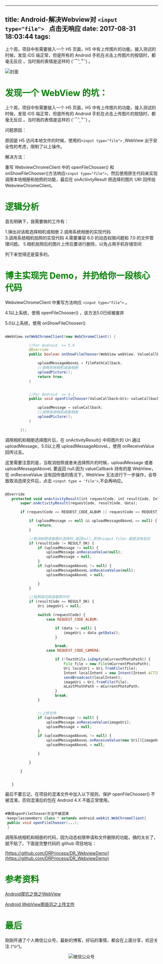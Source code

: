 
---
title: Android-解决Webview对 `<input type="file"> ` 点击无响应
date: 2017-08-31 18:03:44
tags:
---

上个周，项目中有需要接入一个 H5 页面，H5 中有上传图片的功能，接入测试的时候，发现 iOS 端正常，但是所有的 Android 手机在点击上传图片的按钮时，都毫无反应 。当时我的表情是这样的 (˶‾᷄ ⁻̫ ‾᷅˵) 。  

<!-- more -->

![封面](http://upload-images.jianshu.io/upload_images/4373698-06589b73d2df6c80.jpg?imageMogr2/auto-orient/strip%7CimageView2/2/w/1240)



# <font color="#008000">发现一个 WebView 的坑：</font>

上个周，项目中有需要接入一个 H5 页面，H5 中有上传图片的功能，接入测试的时候，发现 iOS 端正常，但是所有的 Android 手机在点击上传图片的按钮时，都毫无反应 。当时我的表情是这样的 (˶‾᷄ ⁻̫ ‾᷅˵) 。




问题原因：

原因是 H5 访问本地文件的时候，使用的`<input type="file">` ,WebView 出于安全性的考虑，限制了以上操作。

解决方法：

重写 WebviewChromeClient 中的 openFileChooser() 和 onShowFileChooser()方法响应`<input type="file">`，然后使用原生代码来实现调用本地相册和拍照的功能，最后在 onActiivtyResult 把选择的图片 URI 回传给 WebviewChromeClient。

# <font color="#008000">逻辑分析</font>

首先明确下，我需要做的工作有：

1.弹出对话框选择相机或相册
2.调用系统相册的实现代码  
3.调用系统相机拍照的实现代码
4.需要兼容 6.0 的动态权限问题和 7.0 的文件管理问题。
5.相机拍照后的图片上传后要进行删除，以免占用手机存储空间

列下来觉得还是蛮多的。

# <font color="#008000">博主实现完 Demo，并扔给你一段核心代码</font>

 WebviewChromeClient 中重写方法响应 `<input type="file">` 。

 4.1以上系统，使用 openFileChooser() ，该方法5.0已经被废弃

 5.0以上系统，使用 onShowFileChooser()

 ```java

 mWebView.setWebChromeClient(new WebChromeClient() {

            //For Android  >= 5.0
            @Override
            public boolean onShowFileChooser(WebView webView, ValueCallback<Uri[]> filePathCallback, FileChooserParams fileChooserParams) {

                uploadMessageAboveL = filePathCallback;
                //调用系统相机或者相册
                uploadPicture();
                return true;
            }


            //For Android  >= 4.1
            public void openFileChooser(ValueCallback<Uri> valueCallback, String acceptType, String capture)

                uploadMessage = valueCallback;
                //调用系统相机或者相册
                uploadPicture();
            }

        });

 ```

 调用相机和相册选择图片后，在 onActivityResult() 中将图片的 Uri 通过 uploadMessage，5.0以上用 uploadMessageAboveL，使用 onReceiveValue 回传过去。

 这里需要注意的是，当取消拍照或者未选择照片的时候，uploadMessage 或者 uploadMessageAboveL 要返回 null.因为 valueCallback 持有的是 WebView，在 onReceiveValue 没有回传值的情况下，WebView 无法进行下一步操作，会导致取消选择文件后，点击 `<input type = 'file'>`,不会再响应。


 ```JavaScript

 @Override
    protected void onActivityResult(int requestCode, int resultCode, Intent data) {
        super.onActivityResult(requestCode, resultCode, data);

        if (requestCode == REQUEST_CODE_ALBUM || requestCode == REQUEST_CODE_CAMERA) {

            if (uploadMessage == null && uploadMessageAboveL == null) {
                return;
            }

            //取消拍照或者图片选择时,返回null,否则<input file> 就是没有反应
            if (resultCode != RESULT_OK) {
                if (uploadMessage != null) {
                    uploadMessage.onReceiveValue(null);
                    uploadMessage = null;
                }
                if (uploadMessageAboveL != null) {
                    uploadMessageAboveL.onReceiveValue(null);
                    uploadMessageAboveL = null;

                }
            }

            //拍照成功和选取照片时
            if (resultCode == RESULT_OK) {
                Uri imageUri = null;

                switch (requestCode) {
                    case REQUEST_CODE_ALBUM:

                        if (data != null) {
                            imageUri = data.getData();
                        }

                        break;
                    case REQUEST_CODE_CAMERA:

                        if (!TextUtils.isEmpty(mCurrentPhotoPath)) {
                            File file = new File(mCurrentPhotoPath);
                            Uri localUri = Uri.fromFile(file);
                            Intent localIntent = new Intent(Intent.ACTION_MEDIA_SCANNER_SCAN_FILE, localUri);
                            sendBroadcast(localIntent);
                            imageUri = Uri.fromFile(file);
                            mLastPhothPath = mCurrentPhotoPath;
                        }
                        break;
                }


                //上传文件
                if (uploadMessage != null) {
                    uploadMessage.onReceiveValue(imageUri);
                    uploadMessage = null;
                }
                if (uploadMessageAboveL != null) {
                    uploadMessageAboveL.onReceiveValue(new Uri[]{imageUri});
                    uploadMessageAboveL = null;

                }

            }

        }


    }

 ```

最后不要忘记，在项目的混淆文件中加入以下规则，保护 openFileChooser() 不被混淆，否则混淆后的包在 Android 4.X 不能正常使用。

```java

#确保openFileChooser方法不被混淆
-keepclassmembers class * extends android.webkit.WebChromeClient{
 public void openFileChooser(...);
 }

 ```

调用系统相机和相册的代码，因为动态权限申请和文件删除的功能，搞的太长了，就不贴了。下面是完整代码的 github 项目地址：

[https://github.com/DRPrincess/DR_WebviewDemo](https://github.com/DRPrincess/DR_WebviewDemo)



# <font color="#008000"> 参考资料 </font>

[Android爬坑之旅之WebView](http://www.jianshu.com/p/3ad7c39858ec)

[Android WebView那些坑之上传文件](http://www.jianshu.com/p/48e688ce801f)

# <font color= "#008000"> 最后 </font>

刚刚开通了个人微信公众号，最新的博客，好玩的事情，都会在上面分享，欢迎关注 (*^o^*)。

<div  align="center">    

![微信公众号](http://oriwplcze.bkt.clouddn.com/836a36d6a91d859428783f8ea2ce85d7.png)

</div>
